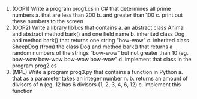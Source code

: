 1. (OOP1) Write a program prog1.cs in C# that determines all prime numbers
    a. that are less than 200
    b. and greater than 100
    c. print out these numbers to the screen
2. (OOP2) Write a library lib1.cs that contains
    a. an abstract class Animal and abstract method bark() and one field name
    b. inherited class Dog and method bark() that returns one string “bow-wow”
    c. inherited class SheepDog (from) the class Dog and method bark() that
    returns a random numbers of the strings “bow-wow” but not greater than 10
    (eg. bow-wow bow-wow bow-wow bow-wow”
    d. implement that class in the program prog2.cs
3. (MPL) Write a program prog3.py that contains a function in Python
    a. that as a parameter takes an integer number n.
    b. returns an amount of divisors of n (eg. 12 has 6 divisors (1, 2, 3, 4, 6, 12)
    c. implement this function
